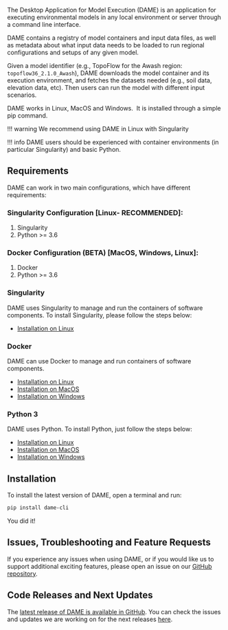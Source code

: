 The Desktop Application for Model Execution (DAME) is an application for executing environmental models in any local environment or server through a command line interface.

DAME contains a registry of model containers and input data files, as well as metadata about what input data needs to be loaded to run regional configurations and setups of any given model.

Given a model identifier (e.g., TopoFlow for the Awash region: `topoflow36_2.1.0_Awash`), DAME downloads the model container and its execution environment, and fetches the datasets needed (e.g., soil data, elevation data, etc). Then users can run the model with different input scenarios.

DAME works in Linux, MacOS and Windows.  It is installed through a simple pip command.

!!! warning
    We recommend using DAME in Linux with Singularity

!!! info
    DAME users should be experienced with container environments (in particular Singularity) and basic Python.


## Requirements

DAME can work in two main configurations, which have different requirements: 

### Singularity Configuration [Linux- RECOMMENDED]:

1. Singularity
2. Python >= 3.6

### Docker Configuration (BETA) [MacOS, Windows, Linux]:

1. Docker
2. Python >= 3.6

### Singularity 

DAME uses Singularity to manage and run the containers of software components. To install Singularity, please follow the steps below:

- [Installation on Linux](https://sylabs.io/guides/3.5/admin-guide/installation.html#)


### Docker 

DAME can use Docker to manage and run containers of software components. 

- [Installation on Linux](https://docs.docker.com/engine/install/)
- [Installation on MacOS](https://docs.docker.com/docker-for-mac/install/)
- [Installation on Windows](https://docs.docker.com/docker-for-windows/install/)

### Python 3

DAME uses Python. To install Python, just follow the steps below:

- [Installation on Linux](https://realpython.com/installing-python/#linux)
- [Installation on MacOS](https://realpython.com/installing-python/#macos-mac-os-x)
- [Installation on Windows](https://realpython.com/installing-python/#windows)


## Installation

To install the latest version of DAME, open a terminal and run:

```bash
pip install dame-cli
```

You did it!

## Issues, Troubleshooting and Feature Requests

If you experience any issues when using DAME, or if you would like us to support additional exciting features, please open an issue on our [GitHub repository](https://github.com/mintproject/dame_cli/issues).

## Code Releases and Next Updates

The [latest release of DAME is available in GitHub](https://github.com/mintproject/dame_cli/releases/latest). You can check the issues and updates we are working on for the next releases [here](https://github.com/mintproject/dame_cli/milestones).
